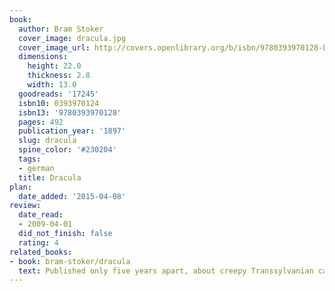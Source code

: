 ```yaml
---
book:
  author: Bram Stoker
  cover_image: dracula.jpg
  cover_image_url: http://covers.openlibrary.org/b/isbn/9780393970128-L.jpg
  dimensions:
    height: 22.0
    thickness: 2.8
    width: 13.0
  goodreads: '17245'
  isbn10: 0393970124
  isbn13: '9780393970128'
  pages: 492
  publication_year: '1897'
  slug: dracula
  spine_color: '#230204'
  tags:
  - german
  title: Dracula
plan:
  date_added: '2015-04-08'
review:
  date_read:
  - 2009-04-01
  did_not_finish: false
  rating: 4
related_books:
- book: bram-stoker/dracula
  text: Published only five years apart, about creepy Transsylvanian castles.
---
```


